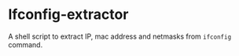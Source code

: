 Ifconfig-extractor
==================

A shell script to extract IP, mac address and netmasks from `ifconfig` command.

